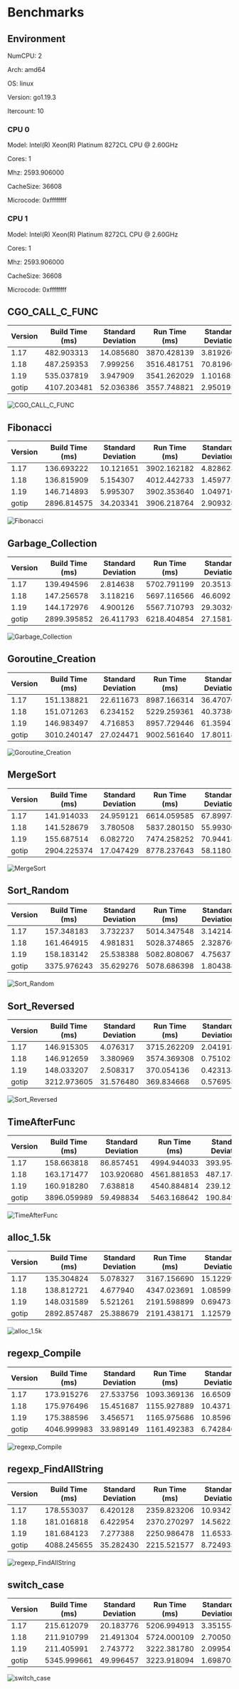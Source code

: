 # Benchmarks

## Environment

NumCPU: 2

Arch: amd64

OS: linux

Version: go1.19.3

Itercount: 10

### CPU 0

Model: Intel(R) Xeon(R) Platinum 8272CL CPU @ 2.60GHz

Cores: 1

Mhz: 2593.906000

CacheSize: 36608

Microcode: 0xffffffff

### CPU 1

Model: Intel(R) Xeon(R) Platinum 8272CL CPU @ 2.60GHz

Cores: 1

Mhz: 2593.906000

CacheSize: 36608

Microcode: 0xffffffff

## CGO_CALL_C_FUNC

| Version | Build Time (ms) | Standard Deviation | Run Time (ms) | Standard Deviation |
| ------ | ------ | ------ | ------ | ------ |
| 1.17 | 482.903313 | 14.085680 | 3870.428139 | 3.819260 |
| 1.18 | 487.259353 | 7.999256 | 3516.481751 | 70.819667 |
| 1.19 | 535.037819 | 3.947909 | 3541.262029 | 1.101685 |
| gotip | 4107.203481 | 52.036386 | 3557.748821 | 2.950195 |

![CGO_CALL_C_FUNC](./CGO_CALL_C_FUNC__1eb049ef6b.png)

## Fibonacci

| Version | Build Time (ms) | Standard Deviation | Run Time (ms) | Standard Deviation |
| ------ | ------ | ------ | ------ | ------ |
| 1.17 | 136.693222 | 10.121651 | 3902.162182 | 4.828623 |
| 1.18 | 136.815909 | 5.154307 | 4012.442733 | 1.459773 |
| 1.19 | 146.714893 | 5.995307 | 3902.353640 | 1.049716 |
| gotip | 2896.814575 | 34.203341 | 3906.218764 | 2.909328 |

![Fibonacci](./Fibonacci__016be0f0bc.png)

## Garbage_Collection

| Version | Build Time (ms) | Standard Deviation | Run Time (ms) | Standard Deviation |
| ------ | ------ | ------ | ------ | ------ |
| 1.17 | 139.494596 | 2.814638 | 5702.791199 | 20.351358 |
| 1.18 | 147.256578 | 3.118216 | 5697.116566 | 46.609215 |
| 1.19 | 144.172976 | 4.900126 | 5567.710793 | 29.303265 |
| gotip | 2899.395852 | 26.411793 | 6218.404854 | 27.158141 |

![Garbage_Collection](./Garbage_Collection__f27466590e.png)

## Goroutine_Creation

| Version | Build Time (ms) | Standard Deviation | Run Time (ms) | Standard Deviation |
| ------ | ------ | ------ | ------ | ------ |
| 1.17 | 151.138821 | 22.611673 | 8987.166314 | 36.470763 |
| 1.18 | 151.071263 | 6.234152 | 5229.259361 | 40.373803 |
| 1.19 | 146.983497 | 4.716853 | 8957.729446 | 61.359471 |
| gotip | 3010.240147 | 27.024471 | 9002.561640 | 17.801185 |

![Goroutine_Creation](./Goroutine_Creation__c0773f341a.png)

## MergeSort

| Version | Build Time (ms) | Standard Deviation | Run Time (ms) | Standard Deviation |
| ------ | ------ | ------ | ------ | ------ |
| 1.17 | 141.914033 | 24.959121 | 6614.059585 | 67.899783 |
| 1.18 | 141.528679 | 3.780508 | 5837.280150 | 55.993002 |
| 1.19 | 155.687514 | 6.082720 | 7474.258252 | 70.944181 |
| gotip | 2904.225374 | 17.047429 | 8778.237643 | 58.118031 |

![MergeSort](./MergeSort__619024e898.png)

## Sort_Random

| Version | Build Time (ms) | Standard Deviation | Run Time (ms) | Standard Deviation |
| ------ | ------ | ------ | ------ | ------ |
| 1.17 | 157.348183 | 3.732237 | 5014.347548 | 3.142144 |
| 1.18 | 161.464915 | 4.981831 | 5028.374865 | 2.328766 |
| 1.19 | 158.183142 | 25.538388 | 5082.808067 | 4.756377 |
| gotip | 3375.976243 | 35.629276 | 5078.686398 | 1.804388 |

![Sort_Random](./Sort_Random__7a0a58c9e3.png)

## Sort_Reversed

| Version | Build Time (ms) | Standard Deviation | Run Time (ms) | Standard Deviation |
| ------ | ------ | ------ | ------ | ------ |
| 1.17 | 146.915305 | 4.076317 | 3715.262209 | 2.041918 |
| 1.18 | 146.912659 | 3.380969 | 3574.369308 | 0.751025 |
| 1.19 | 148.033207 | 2.508317 | 370.054136 | 0.423134 |
| gotip | 3212.973605 | 31.576480 | 369.834668 | 0.576953 |

![Sort_Reversed](./Sort_Reversed__4f239a2e28.png)

## TimeAfterFunc

| Version | Build Time (ms) | Standard Deviation | Run Time (ms) | Standard Deviation |
| ------ | ------ | ------ | ------ | ------ |
| 1.17 | 158.663818 | 86.857451 | 4994.944033 | 393.954470 |
| 1.18 | 163.171477 | 103.920680 | 4561.881853 | 487.174779 |
| 1.19 | 160.918280 | 7.638818 | 4540.884814 | 239.122437 |
| gotip | 3896.059989 | 59.498834 | 5463.168642 | 190.849155 |

![TimeAfterFunc](./TimeAfterFunc__b4a2fe2bf5.png)

## alloc_1.5k

| Version | Build Time (ms) | Standard Deviation | Run Time (ms) | Standard Deviation |
| ------ | ------ | ------ | ------ | ------ |
| 1.17 | 135.304824 | 5.078327 | 3167.156690 | 15.122995 |
| 1.18 | 138.812721 | 4.677940 | 4347.023691 | 1.085995 |
| 1.19 | 148.031589 | 5.521261 | 2191.598899 | 0.694735 |
| gotip | 2892.857487 | 25.388679 | 2191.438171 | 1.125791 |

![alloc_1.5k](./alloc_1.5k__78691b2f49.png)

## regexp_Compile

| Version | Build Time (ms) | Standard Deviation | Run Time (ms) | Standard Deviation |
| ------ | ------ | ------ | ------ | ------ |
| 1.17 | 173.915276 | 27.533756 | 1093.369136 | 16.650976 |
| 1.18 | 175.976496 | 15.451687 | 1155.927889 | 10.437157 |
| 1.19 | 175.388596 | 3.456571 | 1165.975686 | 10.859675 |
| gotip | 4046.999983 | 33.989149 | 1161.492383 | 6.742846 |

![regexp_Compile](./regexp_Compile__b52c0e0ed5.png)

## regexp_FindAllString

| Version | Build Time (ms) | Standard Deviation | Run Time (ms) | Standard Deviation |
| ------ | ------ | ------ | ------ | ------ |
| 1.17 | 178.553037 | 6.420128 | 2359.823206 | 10.934278 |
| 1.18 | 181.016818 | 6.422954 | 2370.270297 | 14.562221 |
| 1.19 | 181.684123 | 7.277388 | 2250.986478 | 11.653346 |
| gotip | 4088.245655 | 35.282430 | 2215.521577 | 8.724933 |

![regexp_FindAllString](./regexp_FindAllString__efbe67306d.png)

## switch_case

| Version | Build Time (ms) | Standard Deviation | Run Time (ms) | Standard Deviation |
| ------ | ------ | ------ | ------ | ------ |
| 1.17 | 215.612079 | 20.183776 | 5206.994913 | 3.351554 |
| 1.18 | 211.910799 | 21.491304 | 5724.000109 | 2.700502 |
| 1.19 | 211.405991 | 2.743772 | 3222.381780 | 2.099547 |
| gotip | 5345.999661 | 49.996457 | 3223.918094 | 1.698703 |

![switch_case](./switch_case__725e73000e.png)

